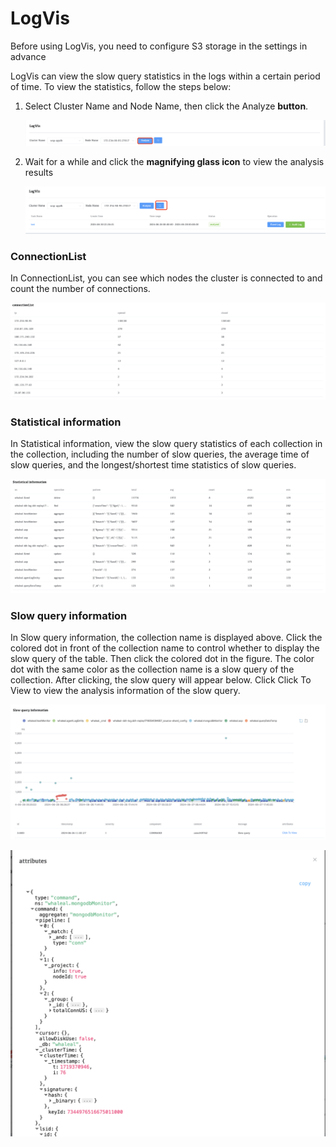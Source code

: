 # LogVis

Before using LogVis, you need to configure S3 storage in the settings in advance



LogVis can view the slow query statistics in the logs within a certain period of time. To view the statistics, follow the steps below:

1. Select Cluster Name and Node Name, then click the Analyze **button**.

   ![Start Diagnose Session](../../images/whalealPlatFormImages/10-Diagnose/StartLogvis.png)

2. Wait for a while and click the **magnifying glass icon** to view the analysis results

   ![Start Diagnose Session](../../images/whalealPlatFormImages/10-Diagnose/result.png)

### ConnectionList

In ConnectionList, you can see which nodes the cluster is connected to and count the number of connections.

![Start Diagnose Session](../../images/whalealPlatFormImages/10-Diagnose/connectionList.png)

### Statistical information

In Statistical information, view the slow query statistics of each collection in the collection, including the number of slow queries, the average time of slow queries, and the longest/shortest time statistics of slow queries.

![Start Diagnose Session](../../images/whalealPlatFormImages/10-Diagnose/slow.png)



### Slow query information

In Slow query information, the collection name is displayed above. Click the colored dot in front of the collection name to control whether to display the slow query of the table. Then click the colored dot in the figure. The color dot with the same color as the collection name is a slow query of the collection. After clicking, the slow query will appear below. Click Click To View to view the analysis information of the slow query.



![Start Diagnose Session](../../images/whalealPlatFormImages/10-Diagnose/slowp.png)



![Start Diagnose Session](../../images/whalealPlatFormImages/10-Diagnose/slowloginfo.png)
